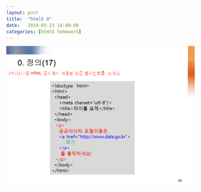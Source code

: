 ```yaml
---
layout: post
title:  "html5 0"
date:   2019-03-13 14:00:00 
categories: [html5 homework]
---
```


![Screen html5_0001](https://raw.githubusercontent.com/javaroadmap/javaroadmap.github.io/master/static/img/_posts/homework/html5_0001.png "Screen html5_0001")

